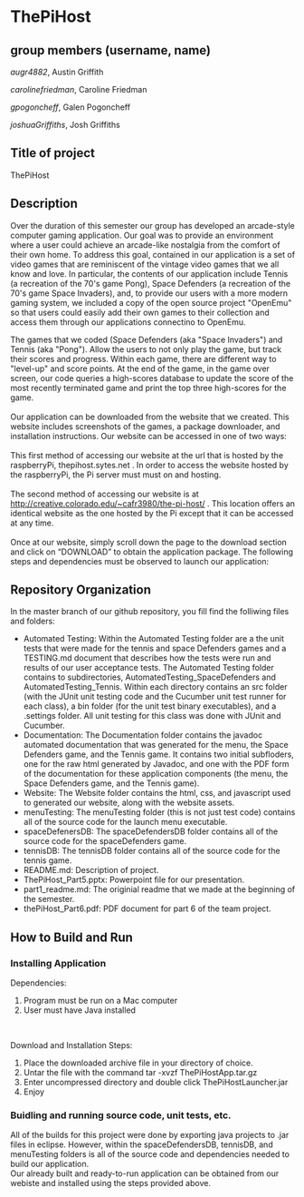 # ThePiHost

## group members (username, name)
*augr4882*, Austin Griffith

*carolinefriedman*, Caroline Friedman

*gpogoncheff*, Galen Pogoncheff

*joshuaGriffiths*, Josh Griffiths

## Title of project
  ThePiHost

## Description

Over the duration of this semester our group has developed an arcade-style computer gaming application.  Our goal was to provide an environment where a user could achieve an arcade-like nostalgia from the comfort of their own home.  To address this goal, contained in our application is a set of video games that are reminiscent of the vintage video games that we all know and love.  In particular, the contents of our application include Tennis (a recreation of the 70's game Pong), Space Defenders (a recreation of the 70's game Space Invaders), and, to provide our users with a more modern gaming system, we included a copy of the open source project "OpenEmu" so that users could easily add their own games to their collection and access them through our applications connectino to OpenEmu.
<br />

The games that we coded (Space Defenders (aka "Space Invaders") and Tennis (aka "Pong").  Allow the users to not only play the game, but track their scores and progress.  Within each game, there are different way to "level-up" and score points.  At the end of the game, in the game over screen, our code queries a high-scores database to update the score of the most recently terminated game and print the top three high-scores for the game. 
<br /><br />
Our application can be downloaded from the website that we created.  This website includes screenshots of the games, a package downloader, and installation instructions.  Our website can be accessed in one of two ways: <br /><br />
This first method of accessing our website at the url that is hosted by the raspberryPi, thepihost.sytes.net .  In order to access the website hosted by the raspberryPi, the Pi server must must on and hosting.
<br /><br />
The second method of accessing our website is at http://creative.colorado.edu/~cafr3980/the-pi-host/ .  This location offers an identical website as the one hosted by the Pi except that it can be accessed at any time.
<br /><br />
Once at our website, simply scroll down the page to the download section and click on “DOWNLOAD” to obtain the application package.  The following steps and dependencies must be observed to launch our application:

## Repository Organization
In the master branch of our github repository, you fill find the folliwing files and folders:<br />
- Automated Testing:
Within the Automated Testing folder are a the unit tests that were made for the tennis and space Defenders games and a TESTING.md document that describes how the tests were run and results of our user acceptance tests.  The Automated Testing folder contains to subdirectories, AutomatedTesting_SpaceDefenders and AutomatedTesting_Tennis.  Within each directory contains an src folder (with the JUnit unit testing code and the Cucumber unit test runner for each class), a bin folder (for the unit test binary executables), and a .settings folder.  All unit testing for this class was done with JUnit and Cucumber.
- Documentation:
The Documentation folder contains the javadoc automated documentation that was generated for the menu, the Space Defenders game, and the Tennis game.  It contains two initial subfloders, one for the raw html generated by Javadoc, and one with the PDF form of the documentation for these application components (the menu, the Space Defenders game, and the Tennis game).
- Website:
The Website folder contains the html, css, and javascript used to generated our website, along with the website assets.
- menuTesting:
The menuTesting folder (this is not just test code) contains all of the source code for the launch menu executable.
- spaceDefenersDB:
The spaceDefendersDB folder contains all of the source code for the spaceDefenders game.
- tennisDB:
The tennisDB folder contains all of the source code for the tennis game.
- README.md:
Description of project.
- ThePiHost_Part5.pptx:
Powerpoint file for our presentation.
- part1_readme.md:
The originial readme that we made at the beginning of the semester.
- thePiHost_Part6.pdf:
PDF document for part 6 of the team project.


## How to Build and Run
### Installing Application
Dependencies:
1. Program must be run on a Mac computer
2. User must have Java installed

<br />

Download and Installation Steps:
1. Place the downloaded archive file in your directory of choice.
2. Untar the file with the command tar -xvzf ThePiHostApp.tar.gz
3. Enter uncompressed directory and double click ThePiHostLauncher.jar
4. Enjoy

### Buidling and running source code, unit tests, etc.
All of the builds for this project were done by exporting java projects to .jar files in eclipse.  However, within the spaceDefendersDB, tennisDB, and menuTesting folders is all of the source code and dependencies needed to build our application.<br />
Our already built and ready-to-run application can be obtained from our webiste and installed using the steps provided above.
